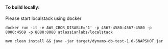 #### To build locally:
Please start localstack using docker
```
docker run -it -e AWS_CBOR_DISABLE='1' -p 4567-4580:4567-4580 -p 8000:4569 -p 8080:8080 atlassianlabs/localstack
```
``
mvn clean install && java -jar target/dynamo-db-test-1.0-SNAPSHOT.jar
``

